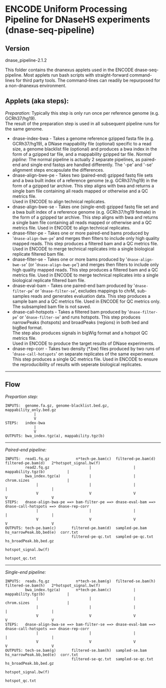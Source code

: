 # ENCODE Uniform Processing Pipeline for DNaseHS experiments (dnase-seq-pipeline)

## Version
dnase_pipeline-2.1.2

This folder contains the dnanexus applets used in the ENCODE dnase-seq-pipeline. Most applets run 
bash scripts with straight-forward command-lines for third party tools.  The command-lines can readily 
be repurposed for a non-dnanexus environment.

## Applets (aka steps):
*Preparation:* Typically this step is only run once per reference genome (e.g. GCRh37/hg19).  
               The result of the preparation step is used in all subsequent pipeline runs for the same genome.
- dnase-index-bwa - Takes a genome reference gzipped fasta file (e.g. GCRh37/hg19), a DNase mappability file (optional) 
                    specific to a read size, a genome blacklist file (optional) and produces a bwa index in the form of 
                    a gzipped tar file, and a mappability gzipped tar file.
*Normal pipline:* The normal pipeline is actually 2 separate pipelines, as paired-end and single end fastqs are handled
                differently.  The '-pe' and '-se' alignment steps encapsulate the differences. 
- dnase-align-bwe-pe  - Takes two (paired-end) gzipped fastq file sets and a bwa built index of a reference genome 
                        (e.g. GCRh37/hg19) in the form of a gzipped tar archive.  This step aligns with bwa and returns 
                        a single bam file containing all reads mapped or otherwise and a QC metrics file.  
                        Used in ENCODE to align technical replicates.
- dnase-align-bwe-se  - Takes one (single-end) gzipped fastq file set and a bwa built index of a reference genome 
                        (e.g. GCRh37/hg19 female) in the form of a gzipped tar archive.  This step aligns with bwa and 
                        returns a single bam file containing all reads mapped or otherwise and a QC metrics file.
                        Used in ENCODE to align technical replicates.
- dnase-filter-pe     - Takes one or more paired-end bams produced by '`dnase-align-bwe-pe`' and merges then filters to 
                        include only high quality mapped reads.  This step produces a filtered bam and a QC metrics file.
                        Used in ENCODE to merge technical replicates into a single biological replicate filtered bam file.
- dnase-filter-se     - Takes one or more bams produced by '`dnase-align-bwe-se`' (or '`dnase-align-bwe-pe`') 
                        and merges then filters to include only high quality mapped reads.  This step produces a 
                        filtered bam and a QC metrics file.
                        Used in ENCODE to merge technical replicates into a single biological replicate filtered bam file.
- dnase-eval-bam      - Takes one paired-end bam produced by '`dnase-filter-pe`' or '`dnase-filter-se`', excludes mappings 
                        to chrM, sub-samples reads and generates evaluation data. This step produces a sample bam and a 
                        QC metrics file.
                        Used in ENCODE for QC metrics only.  The subsampled bam file is not saved.
- dnase-call-hotspots - Takes a filtered bam produced by '`dnase-filter-pe`' or '`dnase-filter-se`' and runs hotspots.
                        This step produces narrowPeaks (hotspots) and broadPeaks (regions) in both bed and bigBed format.  
                        The step also produces signals in bigWig format and a hotspot QC metrics file.  
                        Used in ENCODE to produce the target results of DNase experiments.
- dnase-rep-corr      - Takes two density (*.bw) files produced by two runs of '`dnase-call-hotspots`' on separate replicates
                        of the same experiment.  This step produces a single QC metrics file.
                        Used in ENCODE to ensure the reproducibility of results with seperate biological replicates.

---------
## Flow
*Prepartion step:*
```
INPUTS:  genome.fa.gz, genome-blacklist.bed.gz, mappability_only.bed.gz 
             |
             V
STEPS:   index-bwa
             |
             V
OUTPUTS: bwa_index.tgz(a), mappability.tgz(b)
```

---------
*Paired-end pipeline:*
```
INPUTS:  read1.fq.gz            n*tech-pe.bam(c)  filtered-pe.bam(d)  filtered-pe.bam(d)   2*hotspot_signal.bw(f)
         read2.fq.gz                  |                   |           mappability.tgz(b)          |
         bwa_index.tgz(a)             |                   |           chrom.sizes                 |
              |                       |                   |                  |                    |
              V                       V                   V                  V                    V
STEPS:   dnase-align-bwa-pe ==> bam-filter-pe ==> dnase-eval-bam ==> dnase-call-hotspots ==> dnase-rep-corr
              |                       |                   |                  |                    |
              V                       V                   V                  V                    V
OUTPUTS: tech-pe.bam(c)       filtered-pe.bam(d)  sampled-pe.bam     hs_narrowPeak.bb,bed(e)  corr.txt
                              filtered-pe-qc.txt  sampled-pe-qc.txt  hs_broadPeak.bb,bed.gz
                                                                     hotspot_signal.bw(f)
                                                                     hotspot_qc.txt
```

---------
*Single-end pipeline:*
```
INPUTS:  reads.fq.gz            n*tech-se.bam(g)  filtered-se.bam(h)  filtered-se.bam(h)   2*hotspot_signal.bw(f)
         bwa_index.tgz(a)       n*tech-pe.bam(c)          |           mappability.tgz(b)          |
              |                       |                   |           chrom.sizes                 |
              |                       |                   |                  |                    |
              V                       V                   V                  V                    V
STEPS:   dnase-align-bwa-se ==> bam-filter-se ==> dnase-eval-bam ==> dnase-call-hotspots ==> dnase-rep-corr
              |                       |                   |                  |                    |
              V                       V                   V                  V                    V
OUTPUTS: tech-se.bam(g)       filtered-se.bam(h)  sampled-se.bam     hs_narrowPeak.bb,bed(e)  corr.txt
                              filtered-se-qc.txt  sampled-se-qc.txt  hs_broadPeak.bb,bed.gz
                                                                     hotspot_signal.bw(f)
                                                                     hotspot_qc.txt
```

